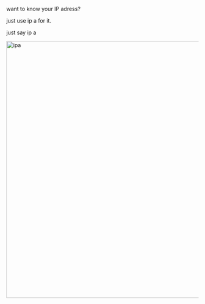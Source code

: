 want to know your IP adress?

just use ip a for it.

just say ip a

<img width="1416" height="672" alt="ipa" src="https://github.com/user-attachments/assets/5e04965e-d9fc-444f-9527-56e8c3055f2d" />
